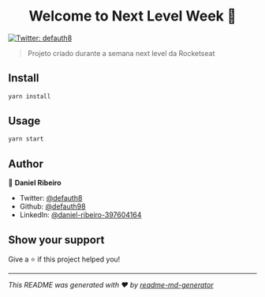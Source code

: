 <h1 align="center">Welcome to Next Level Week 👋</h1>
<p>
  <a href="https://twitter.com/defauth8" target="_blank">
    <img alt="Twitter: defauth8" src="https://img.shields.io/twitter/follow/defauth8.svg?style=social" />
  </a>
</p>

> Projeto criado durante a semana next level da Rocketseat

## Install

```sh
yarn install
```

## Usage

```sh
yarn start
```

## Author

👤 **Daniel Ribeiro**

* Twitter: [@defauth8](https://twitter.com/defauth8)
* Github: [@defauth98](https://github.com/defauth98)
* LinkedIn: [@daniel-ribeiro-397604164](https://linkedin.com/in/daniel-ribeiro-397604164)

## Show your support

Give a ⭐️ if this project helped you!

***
_This README was generated with ❤️ by [readme-md-generator](https://github.com/kefranabg/readme-md-generator)_
